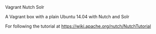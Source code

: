Vagrant Nutch Solr

A Vagrant box with a plain Ubuntu 14.04 with Nutch and Solr

For following the tutorial at https://wiki.apache.org/nutch/NutchTutorial